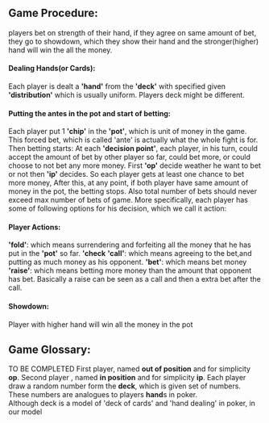 ## Game Procedure:
players bet on strength of their hand, if they agree on same amount of bet, they go to showdown, which they show 
their hand and the stronger(higher) hand will win the all the money. 

#### Dealing Hands(or Cards):
Each player is dealt a **'hand'** from the **'deck'** with specified given **'distribution'** which is usually uniform. 
Players deck might be different.

#### Putting the antes in the pot and start of betting:
Each player put 1 **'chip'** in the **'pot'**, which is unit of money in the game. This forced bet, which is called 
'ante' is actually what the whole fight is for. Then betting starts:
At each **'decision point'**, each player, in his turn, could accept the amount of bet by other player so far, could bet
more, or could choose to not bet any more money. 
First **'op'** decide weather he want to bet or not
then **'ip'** decides. So each player gets at least one chance to bet more money, After this, at any point, if both 
player have same amount of money in the pot, the betting stops.  Also total number of bets should never exceed max 
number of bets of game. 
More specifically, each player has some of following options for his decision, which we call it action:

#### Player Actions:
**'fold'**: which means surrendering and forfeiting all the money that he has put in the **'pot'** so far.
**'check**
**'call'**: which means agreeing to the bet,and putting as much money as his opponent.
**'bet'**: which means bet money
**'raise'**: which means betting more money than the amount that opponent has bet. Basically a raise can be seen as a 
    call and then a extra bet after the call.

#### Showdown:
Player with higher hand will win all the money in the pot

## Game Glossary: 
TO BE COMPLETED
First player, named **out of position** and for simplicity **op**.
Second player , named **in position** and for simplicity **ip**.
Each player draw a random number form the **deck**, which is given set of numbers. These numbers are analogues
to players **hand**s in poker.   
Although deck is a model of 'deck of cards' and 'hand dealing' in poker, in our model   
